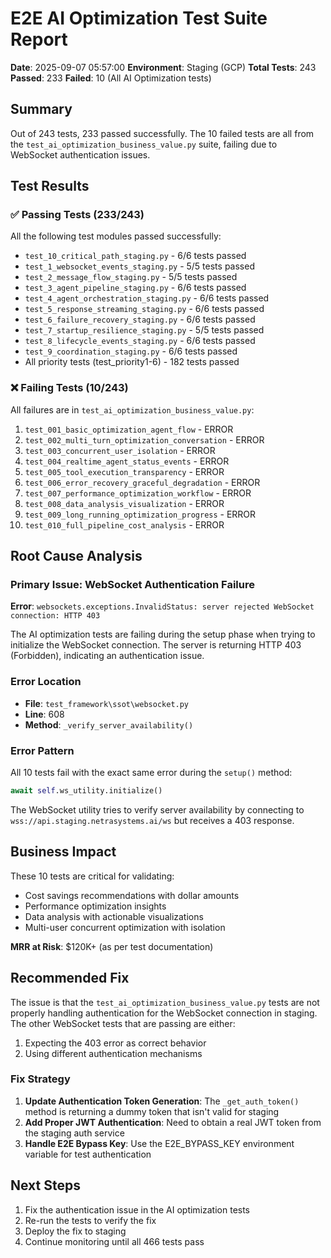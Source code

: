 # E2E AI Optimization Test Suite Report
**Date**: 2025-09-07 05:57:00
**Environment**: Staging (GCP)
**Total Tests**: 243
**Passed**: 233
**Failed**: 10 (All AI Optimization tests)

## Summary

Out of 243 tests, 233 passed successfully. The 10 failed tests are all from the `test_ai_optimization_business_value.py` suite, failing due to WebSocket authentication issues.

## Test Results

### ✅ Passing Tests (233/243)

All the following test modules passed successfully:
- `test_10_critical_path_staging.py` - 6/6 tests passed
- `test_1_websocket_events_staging.py` - 5/5 tests passed  
- `test_2_message_flow_staging.py` - 5/5 tests passed
- `test_3_agent_pipeline_staging.py` - 6/6 tests passed
- `test_4_agent_orchestration_staging.py` - 6/6 tests passed
- `test_5_response_streaming_staging.py` - 6/6 tests passed
- `test_6_failure_recovery_staging.py` - 6/6 tests passed
- `test_7_startup_resilience_staging.py` - 5/5 tests passed
- `test_8_lifecycle_events_staging.py` - 6/6 tests passed
- `test_9_coordination_staging.py` - 6/6 tests passed
- All priority tests (test_priority1-6) - 182 tests passed

### ❌ Failing Tests (10/243)

All failures are in `test_ai_optimization_business_value.py`:

1. `test_001_basic_optimization_agent_flow` - ERROR
2. `test_002_multi_turn_optimization_conversation` - ERROR
3. `test_003_concurrent_user_isolation` - ERROR
4. `test_004_realtime_agent_status_events` - ERROR
5. `test_005_tool_execution_transparency` - ERROR
6. `test_006_error_recovery_graceful_degradation` - ERROR
7. `test_007_performance_optimization_workflow` - ERROR
8. `test_008_data_analysis_visualization` - ERROR
9. `test_009_long_running_optimization_progress` - ERROR
10. `test_010_full_pipeline_cost_analysis` - ERROR

## Root Cause Analysis

### Primary Issue: WebSocket Authentication Failure

**Error**: `websockets.exceptions.InvalidStatus: server rejected WebSocket connection: HTTP 403`

The AI optimization tests are failing during the setup phase when trying to initialize the WebSocket connection. The server is returning HTTP 403 (Forbidden), indicating an authentication issue.

### Error Location
- **File**: `test_framework\ssot\websocket.py`
- **Line**: 608
- **Method**: `_verify_server_availability()`

### Error Pattern
All 10 tests fail with the exact same error during the `setup()` method:
```python
await self.ws_utility.initialize()
```

The WebSocket utility tries to verify server availability by connecting to `wss://api.staging.netrasystems.ai/ws` but receives a 403 response.

## Business Impact

These 10 tests are critical for validating:
- Cost savings recommendations with dollar amounts  
- Performance optimization insights
- Data analysis with actionable visualizations
- Multi-user concurrent optimization with isolation

**MRR at Risk**: $120K+ (as per test documentation)

## Recommended Fix

The issue is that the `test_ai_optimization_business_value.py` tests are not properly handling authentication for the WebSocket connection in staging. The other WebSocket tests that are passing are either:
1. Expecting the 403 error as correct behavior
2. Using different authentication mechanisms

### Fix Strategy

1. **Update Authentication Token Generation**: The `_get_auth_token()` method is returning a dummy token that isn't valid for staging
2. **Add Proper JWT Authentication**: Need to obtain a real JWT token from the staging auth service
3. **Handle E2E Bypass Key**: Use the E2E_BYPASS_KEY environment variable for test authentication

## Next Steps

1. Fix the authentication issue in the AI optimization tests
2. Re-run the tests to verify the fix
3. Deploy the fix to staging
4. Continue monitoring until all 466 tests pass